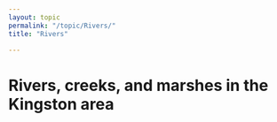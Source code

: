 ```yaml
---
layout: topic
permalink: "/topic/Rivers/"
title: "Rivers"

---
```


<h1>Rivers, creeks, and marshes in the Kingston area</h1>




